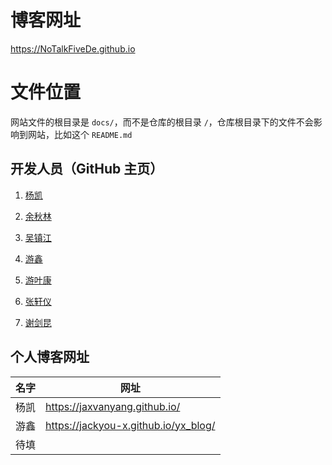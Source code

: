 # 博客网址
<https://NoTalkFiveDe.github.io>  

# 文件位置

网站文件的根目录是 `docs/`，而不是仓库的根目录 `/`，仓库根目录下的文件不会影响到网站，比如这个 `README.md`  

## 开发人员（GitHub 主页）

1. [杨凯](https://github.com/JaxVanYang)  

2. [余秋林](https://github.com/monicedy)  

3. [吴镇江](https://github.com/Wu-Z-J)

4. [游鑫](https://github.com/JackYou-x)

5. [游叶康](https://github.com/Alte-yyk)  

6. [张轩仪](https://github.com/HahSZ) 

7. [谢剑昆](https://github.com/xiejiankun)  


## 个人博客网址

名字 | 网址
----|----
杨凯 | https://jaxvanyang.github.io/
游鑫 | https://jackyou-x.github.io/yx_blog/
待填 | 
